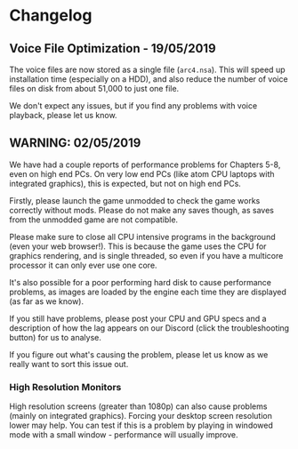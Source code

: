 # Changelog

## Voice File Optimization - 19/05/2019

The voice files are now stored as a single file (`arc4.nsa`). This will speed up
installation time (especially on a HDD), and also reduce the number of voice files on disk from about 51,000 to just one file.

We don't expect any issues, but if you find any problems with voice playback, please let us know.

## WARNING: 02/05/2019

We have had a couple reports of performance problems for Chapters 5-8, even on high end PCs.
On very low end PCs (like atom CPU laptops with integrated graphics), this is expected, but not on high end PCs.

Firstly, please launch the game unmodded to check the game works correctly without mods. Please do not make any
saves though, as saves from the unmodded game are not compatible.

Please make sure to close all CPU intensive programs in the background (even your web browser!). This is because the
game uses the CPU for graphics rendering, and is single threaded, so even if you have a multicore processor
it can only ever use one core.

It's also possible for a poor performing hard disk to cause performance problems, as images are loaded
by the engine each time they are displayed (as far as we know).

If you still have problems, please post your CPU and GPU specs and a description of how
the lag appears on our Discord (click the troubleshooting button) for us to analyse.

If you figure out what's causing the problem, please let us know as we really want to sort this issue out.

### High Resolution Monitors

High resolution screens (greater than 1080p) can also cause problems (mainly on integrated graphics). Forcing your desktop
screen resolution lower may help. You can test if this is a problem by playing in windowed mode with a small
window - performance will usually improve.
